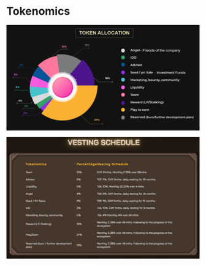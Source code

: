 # Tokenomics

![](../.gitbook/assets/tokenomic1.png)

![](<../.gitbook/assets/Screenshot 2022-05-12 162611.png>)
